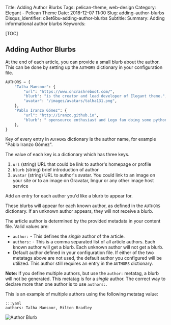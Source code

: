 Title: Adding Author Blurbs
Tags: pelican-theme, web-design
Category: Elegant - Pelican Theme
Date: 2018-12-07 11:00
Slug: adding-author-blurbs
Disqus_identifier: c8et6bu-adding-author-blurbs
Subtitle:
Summary: Adding informational author blurbs
Keywords:

[TOC]

## Adding Author Blurbs

At the end of each article, you can provide a small blurb about the author. This
can be done by setting up the `AUTHORS` dictionary in your configuration file.

```python
AUTHORS = {
    "Talha Mansoor": {
        "url": "https://www.oncrashreboot.com/",
        "blurb": "is the creator and lead developer of Elegant theme.",
        "avatar": "/images/avatars/talha131.png",
    },
    "Pablo Iranzo Gómez": {
        "url": "http://iranzo.github.io",
        "blurb": " opensource enthusiast and Lego fan doing some python simple programs like @redken_bot in telegram, etc",
    },
}
```

Key of every entry in `AUTHORS` dictionary is the author name, for example "Pablo Iranzo Gómez".

The value of each key is a dictionary which has three keys.

1. `url` (string) URL that could be link to author's homepage or profile
1. `blurb` (string) brief introduction of author
1. `avatar` (string) URL to author's avatar. You could link to an image on your site or to an image on Gravatar, Imgur or any other image host service

Add an entry for each author you'd like a blurb to appear for.

These blurbs will appear for each known author, as defined in the `AUTHORS`
dictionary. If an unknown author appears, they will not receive a blurb.

The article author is determined by the provided metadata in your content
file. Valid values are:

- `author:` - This defines the _single_ author of the article.
- `authors:` - This is a comma separated list of all article authors. Each known author will get a blurb. Each unknown author will not get a blurb.
- Default author defined in your configuration file. If either of the two metatags above are not used, the default author you configured will be utilized. This author still requires an entry in the `AUTHORS` dictionary.

**Note:** If you define multiple authors, but use the `author:` metatag, a blurb
will not be generated. This metatag is for a _single_ author. The correct way to
declare more than one author is to use `authors:`.

This is an example of multiple authors using the following metatag value:

    :::yaml
    authors: Talha Mansoor, Milton Bradley

![Author Blurb]({static}/images/author-blurb.png)
